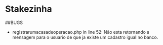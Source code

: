 # Stakezinha

##BUGS
 - registrarumacasadeoperacao.php in line 52:
 Não esta retornando a mensagem para o usuario de que ja existe um cadastro igual no banco.